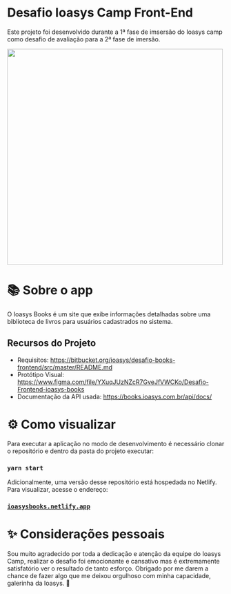 # Desafio Ioasys Camp Front-End

Este projeto foi desenvolvido durante a 1ª fase de imsersão do Ioasys camp como desafio de avaliação para a 2ª fase de imersão.

<img src="https://user-images.githubusercontent.com/42072854/114113839-fdd48d00-98b5-11eb-8905-b2605e1cc8a5.png" width="500" height="500" />

# 📚 Sobre o app

O Ioasys Books é um site que exibe informações detalhadas sobre uma biblioteca de livros para usuários cadastrados no sistema.

## Recursos do Projeto
- Requisitos: https://bitbucket.org/ioasys/desafio-books-frontend/src/master/README.md
- Protótipo Visual: https://www.figma.com/file/YXuqJUzNZcR7GveJfVWCKo/Desafio-Frontend-ioasys-books
- Documentação da API usada: https://books.ioasys.com.br/api/docs/

# ⚙ Como visualizar

Para executar a aplicação no modo de desenvolvimento é necessário clonar o repositório e dentro da pasta do projeto executar:

### `yarn start`

Adicionalmente, uma versão desse repositório está hospedada no Netlify. Para visualizar, acesse o endereço:

### [`ioasysbooks.netlify.app`](ioasysbooks.netlify.app)

# ✨ Considerações pessoais

Sou muito agradecido por toda a dedicação e atenção da equipe do Ioasys Camp, realizar o desafio foi emocionante e cansativo mas é extremamente satisfatório ver o resultado de tanto esforço. Obrigado por me darem a chance de fazer algo que me deixou orgulhoso com minha capacidade, galerinha da Ioasys. 💖

